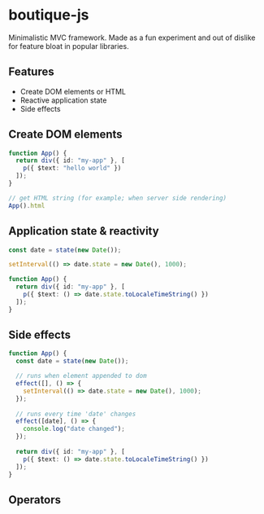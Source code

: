 # boutique-js

Minimalistic MVC framework. Made as a fun experiment and out of dislike for feature bloat in popular libraries.

## Features

- Create DOM elements or HTML
- Reactive application state
- Side effects

## Create DOM elements

```ts
function App() {
  return div({ id: "my-app" }, [
    p({ $text: "hello world" })
  ]);
}

// get HTML string (for example; when server side rendering)
App().html
```

## Application state & reactivity

```ts
const date = state(new Date());

setInterval(() => date.state = new Date(), 1000);

function App() {
  return div({ id: "my-app" }, [
    p({ $text: () => date.state.toLocaleTimeString() })
  ]);
}
```

## Side effects

```ts
function App() {
  const date = state(new Date());

  // runs when element appended to dom
  effect([], () => {
    setInterval(() => date.state = new Date(), 1000);
  });
  
  // runs every time 'date' changes
  effect([date], () => {
    console.log("date changed");
  });
  
  return div({ id: "my-app" }, [
    p({ $text: () => date.state.toLocaleTimeString() })
  ]);
}
```

## Operators




